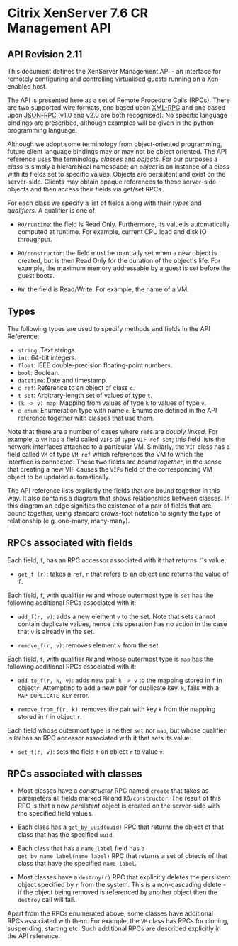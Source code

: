 # Citrix XenServer 7.6 CR Management API

## API Revision 2.11

This document defines the XenServer Management API - an interface for remotely
configuring and controlling virtualised guests running on a Xen-enabled host.

The API is presented here as a set of Remote Procedure Calls (RPCs). There are
two supported wire formats, one based upon [XML-RPC](http://xmlrpc.scripting.com/spec.html)
and one based upon [JSON-RPC](http://www.jsonrpc.org) (v1.0 and v2.0 are both
recognised). No specific language bindings are prescribed, although examples
will be given in the python programming language.

Although we adopt some terminology from object-oriented programming,
future client language bindings may or may not be object oriented.
The API reference uses the terminology _classes_ and _objects_.
For our purposes a _class_ is simply a hierarchical namespace;
an _object_ is an instance of a class with its fields set to
specific values. Objects are persistent and exist on the server-side.
Clients may obtain opaque references to these server-side objects and then
access their fields via get/set RPCs.

For each class we specify a list of fields along with their _types_ and
_qualifiers_. A qualifier is one of:

* `RO/runtime`: the field is Read Only. Furthermore, its value is
  automatically computed at runtime. For example, current CPU load and disk IO
  throughput.

* `RO/constructor`: the field must be manually set when a new object is
  created, but is then Read Only for the duration of the object's life.
  For example, the maximum memory addressable by a guest is set
  before the guest boots.

* `RW`: the field is Read/Write. For example, the name of a VM.

## Types

The following types are used to specify methods and fields in the API Reference:

* `string`: Text strings.
* `int`: 64-bit integers.
* `float`: IEEE double-precision floating-point numbers.
* `bool`: Boolean.
* `datetime`: Date and timestamp.
* `c ref`: Reference to an object of class `c`.
* `t set`: Arbitrary-length set of values of type `t`.
* `(k -> v) map`: Mapping from values of type `k` to values of type `v`.
* `e enum`: Enumeration type with name `e`. Enums are defined in the
  API reference together with classes that use them.

Note that there are a number of cases where `ref`s are _doubly linked_.
For example, a `VM` has a field called `VIFs` of type `VIF ref set`;
this field lists the network interfaces attached to a particular VM.
Similarly, the `VIF` class has a field called `VM` of type `VM ref`
which references the VM to which the interface is connected.
These two fields are _bound together_, in the sense that
creating a new VIF causes the `VIFs` field of the corresponding
VM object to be updated automatically.

The API reference lists explicitly the fields that are
bound together in this way. It also contains a diagram that shows
relationships between classes. In this diagram an edge signifies the
existence of a pair of fields that are bound together, using standard
crows-foot notation to signify the type of relationship (e.g.
one-many, many-many).

## RPCs associated with fields

Each field, `f`, has an RPC accessor associated with it that returns `f`'s value:

* `get_f (r)`: takes a `ref`, `r` that refers to an object and returns the value
  of `f`.

Each field, `f`, with qualifier `RW` and whose outermost type is `set` has the
following additional RPCs associated with it:

* `add_f(r, v)`: adds a new element `v` to the set.
  Note that sets cannot contain duplicate values, hence this operation has
  no action in the case that `v` is already in the set.

* `remove_f(r, v)`: removes element `v` from the set.

Each field, `f`, with qualifier `RW` and whose outermost type is `map` has the
following additional RPCs associated with it:

* `add_to_f(r, k, v)`: adds new pair `k -> v` to the mapping stored in `f` in
  object`r`. Attempting to add a new pair for duplicate key, `k`, fails with a
  `MAP_DUPLICATE_KEY` error.

* `remove_from_f(r, k)`: removes the pair with key `k`
  from the mapping stored in `f` in object `r`.

Each field whose outermost type is neither `set` nor `map`, but whose
qualifier is `RW` has an RPC accessor associated with it that sets its value:

* `set_f(r, v)`: sets the field `f` on object `r` to value `v`.

## RPCs associated with classes

* Most classes have a _constructor_ RPC named `create` that
  takes as parameters all fields marked `RW` and `RO/constructor`. The result
  of this RPC is that a new _persistent_ object is created on the server-side
  with the specified field values.

* Each class has a `get_by_uuid(uuid)` RPC that returns the object
  of that class that has the specified `uuid`.

* Each class that has a `name_label` field has a
  `get_by_name_label(name_label)` RPC that returns a set of objects of that
  class that have the specified `name_label`.

* Most classes have a `destroy(r)` RPC that explicitly deletes
  the persistent object specified by `r` from the system.  This is a
  non-cascading delete - if the object being removed is referenced by another
  object then the `destroy` call will fail.

Apart from the RPCs enumerated above, some classes have additional RPCs
associated with them. For example, the `VM` class has RPCs for cloning,
suspending, starting etc. Such additional RPCs are described explicitly
in the API reference.
